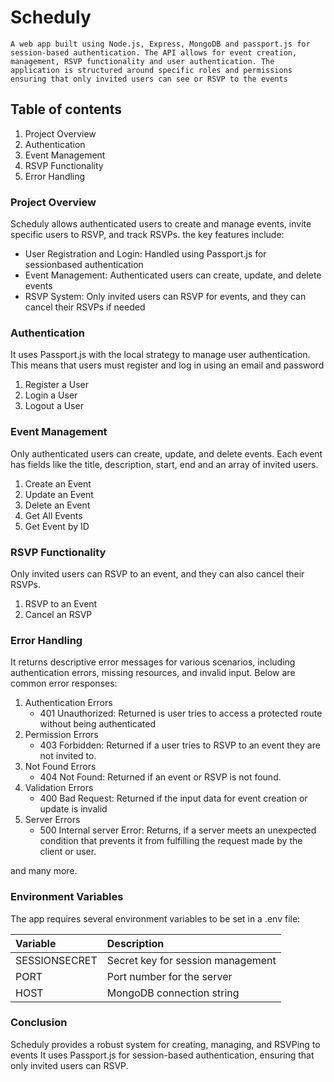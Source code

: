 # Scheduly
``A web app built using Node.js, Express, MongoDB and passport.js for session-based authentication.
The API allows for event creation, management, RSVP functionality and user authentication.
The application is structured around specific roles and permissions ensuring that only invited users
can see or RSVP to the events``

## Table of contents

1. Project Overview
2. Authentication
3. Event Management
4. RSVP Functionality
5. Error Handling

### Project Overview

Scheduly allows authenticated users to  create and manage events, invite specific
users to RSVP, and track RSVPs. the key features include:
* User Registration and Login: Handled using Passport.js for sessionbased authentication
* Event Management: Authenticated users can create, update, and delete events
* RSVP System: Only invited users can RSVP for events, and they can cancel their RSVPs if needed

### Authentication

It uses Passport.js with the local strategy to manage user authentication.
This means that users must register and log in using an email and password
1. Register a User
2. Login a User
3. Logout a User

### Event Management

Only authenticated users can create, update, and delete events. Each event has
fields like the title, description, start, end and an array of invited users.
1. Create an Event
2. Update an Event
3. Delete an Event
4. Get All Events
5. Get Event by ID

### RSVP Functionality

Only invited users can RSVP to an event, and they can also cancel their RSVPs.
1. RSVP to an Event
2. Cancel an RSVP

### Error Handling

It returns descriptive error messages for various scenarios, including
authentication errors, missing resources, and invalid input. Below are common 
error responses:
1. Authentication Errors
   * 401 Unauthorized: Returned is user tries to access a protected route without being authenticated
2. Permission Errors
   * 403 Forbidden: Returned if a user tries to RSVP to an event they are not invited to.
3. Not Found Errors
   * 404 Not Found: Returned if an event or RSVP is not found.
4. Validation Errors
   * 400 Bad Request: Returned if the input data for event creation or update is invalid
5. Server Errors
   * 500 Internal server Error: Returns, if a server meets an unexpected condition
     that prevents it from fulfilling the request made by the client or user.

and many more.

### Environment Variables

The app requires several environment variables to be set in a .env file:

| Variable| Description |
|:-|:-|
| SESSIONSECRET | Secret key for session management |
| PORT | Port number for the server |
| HOST | MongoDB connection string |

### Conclusion
Scheduly provides a robust system for creating, managing, and RSVPing to events
It uses Passport.js for session-based authentication, ensuring that only invited users
can RSVP.
